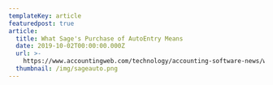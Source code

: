 ```yaml
---
templateKey: article
featuredpost: true
article:
  title: What Sage's Purchase of AutoEntry Means
  date: 2019-10-02T00:00:00.000Z
  url: >-
    https://www.accountingweb.com/technology/accounting-software-news/what-sages-purchase-of-autoentry-means
  thumbnail: /img/sageauto.png
---
```


